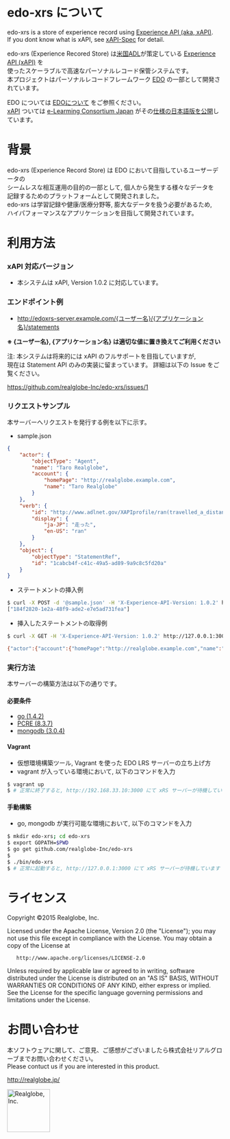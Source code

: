 # edo-xrs について

 edo-xrs is a store of experience record using [Experience API (aka, xAPI)](http://experienceapi.com/).   
If you dont know what is xAPI, see [xAPI-Spec](https://github.com/adlnet/xAPI-Spec/) for detail.  

 edo-xrs (Experience Recored Store) は[米国ADL](http://www.adlnet.org/)が策定している 
[Experience API (xAPI)](http://experienceapi.com/) を  
使ったスケーラブルで高速なパーソナルレコード保管システムです。  
本プロジェクトはパーソナルレコードフレームワーク [EDO](https://github.com/realglobe-Inc/edo) の一部として開発されています。

 EDO については [EDOについて](https://github.com/realglobe-Inc/edo/wiki) をご参照ください。  
[xAPI](https://github.com/elc-gh/xAPI-Spec_ja) ついては 
[e-Learming Consortium Japan](http://www.elc.or.jp/) がその[仕様の日本語版を公開](https://github.com/elc-gh/xAPI-Spec_ja)しています。

# 背景
 edo-xrs (Experience Record Store) は EDO において目指しているユーザーデータの  
シームレスな相互運用の目的の一部として, 個人から発生する様々なデータを  
記録するためのプラットフォームとして開発されました。  
edo-xrs は学習記録や健康/医療分野等, 膨大なデータを扱う必要があるため,  
ハイパフォーマンスなアプリケーションを目指して開発されています。

# 利用方法

### xAPI 対応バージョン

- 本システムは xAPI, Version 1.0.2 に対応しています。

### エンドポイント例

- http://edoxrs-server.example.com/{ユーザー名}/{アプリケーション名}/statements

**※ {ユーザー名}, {アプリケーション名} は適切な値に置き換えてご利用ください**

注: 本システムは将来的には xAPI のフルサポートを目指していますが,  
現在は Statement API のみの実装に留まっています。
詳細は以下の Issue をご覧ください。

https://github.com/realglobe-Inc/edo-xrs/issues/1

### リクエストサンプル
 本サーバーへリクエストを発行する例を以下に示す。
* sample.json
```json
{
    "actor": {
        "objectType": "Agent",
        "name": "Taro Realglobe",
        "account": {
            "homePage": "http://realglobe.example.com",
            "name": "Taro Realglobe"
        }
    },
    "verb": {
        "id": "http://www.adlnet.gov/XAPIprofile/ran(travelled_a_distance)",
        "display": {
            "ja-JP": "走った",
            "en-US": "ran"
        }
    },
    "object": {
        "objectType": "StatementRef",
        "id": "1cabcb4f-c41c-49a5-ad89-9a9c8c5fd20a"
    }
}
```

* ステートメントの挿入例
```sh
$ curl -X POST -d '@sample.json' -H 'X-Experience-API-Version: 1.0.2' http://127.0.0.1:3000/test/test/statements
["184f2820-1e2a-48f9-ade2-e7e5ad731fea"]
```

* 挿入したステートメントの取得例
```sh
$ curl -X GET -H 'X-Experience-API-Version: 1.0.2' http://127.0.0.1:3000/test/test/statements?statementId=184f2820-1e2a-48f9-ade2-e7e5ad731fea

{"actor":{"account":{"homePage":"http://realglobe.example.com","name":"Taro Realglobe"},"name":"Taro Realglobe","objectType":"Agent"},"id":"184f2820-1e2a-48f9-ade2-e7e5ad731fea","object":{"id":"1cabcb4f-c41c-49a5-ad89-9a9c8c5fd20a","objectType":"StatementRef"},"stored":"2015-07-06T08:33:04.464Z","verb":{"display":{"en-US":"ran","ja-JP":"走った"},"id":"http://www.adlnet.gov/XAPIprofile/ran(travelled_a_distance)"}}
```

### 実行方法
 本サーバーの構築方法は以下の通りです。

#### 必要条件
* [go (1.4.2)](https://golang.org)
* [PCRE (8.3.7)](http://www.pcre.org)
* [mongodb (3.0.4)](http://mongodb.org)

#### Vagrant
* 仮想環境構築ツール, Vagrant を使った EDO LRS サーバーの立ち上げ方
* vagrant が入っている環境において, 以下のコマンドを入力

```sh
$ vagrant up
$ # 正常に終了すると, http://192.168.33.10:3000 にて xRS サーバーが待機しています
```

#### 手動構築
* go, mongodb が実行可能な環境において, 以下のコマンドを入力

```sh
$ mkdir edo-xrs; cd edo-xrs
$ export GOPATH=$PWD
$ go get github.com/realglobe-Inc/edo-xrs
$
$ ./bin/edo-xrs
$ # 正常に起動すると, http://127.0.0.1:3000 にて xRS サーバーが待機しています
```

# ライセンス
   Copyright &copy;2015 Realglobe, Inc.

   Licensed under the Apache License, Version 2.0 (the "License");
   you may not use this file except in compliance with the License.
   You may obtain a copy of the License at

       http://www.apache.org/licenses/LICENSE-2.0

   Unless required by applicable law or agreed to in writing, software
   distributed under the License is distributed on an "AS IS" BASIS,
   WITHOUT WARRANTIES OR CONDITIONS OF ANY KIND, either express or implied.
   See the License for the specific language governing permissions and
   limitations under the License.

# お問い合わせ
本ソフトウェアに関して、ご意見、ご感想がございましたら株式会社リアルグローブまでお問い合わせください。  
Please contuct us if you are interested in this product.

http://realglobe.jp/

<a href="http://realglobe.jp">
  <img src="http://realglobe.jp/img/rg-logo.png" height="100" alt="Realglobe, Inc."/>
</a>
